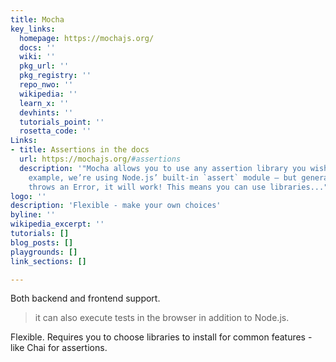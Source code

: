 ```yaml
---
title: Mocha
key_links:
  homepage: https://mochajs.org/
  docs: ''
  wiki: ''
  pkg_url: ''
  pkg_registry: ''
  repo_nwo: ''
  wikipedia: ''
  learn_x: ''
  devhints: ''
  tutorials_point: ''
  rosetta_code: ''
Links:
- title: Assertions in the docs
  url: https://mochajs.org/#assertions
  description: '"Mocha allows you to use any assertion library you wish. In the above
    example, we’re using Node.js’ built-in `assert` module — but generally, if it
    throws an Error, it will work! This means you can use libraries..."'
logo: ''
description: 'Flexible - make your own choices'
byline: ''
wikipedia_excerpt: ''
tutorials: []
blog_posts: []
playgrounds: []
link_sections: []

---
```


Both backend and frontend support.

> it can also execute tests in the browser in addition to Node.js.

Flexible. Requires you to choose libraries to install for common features - like Chai for assertions.
